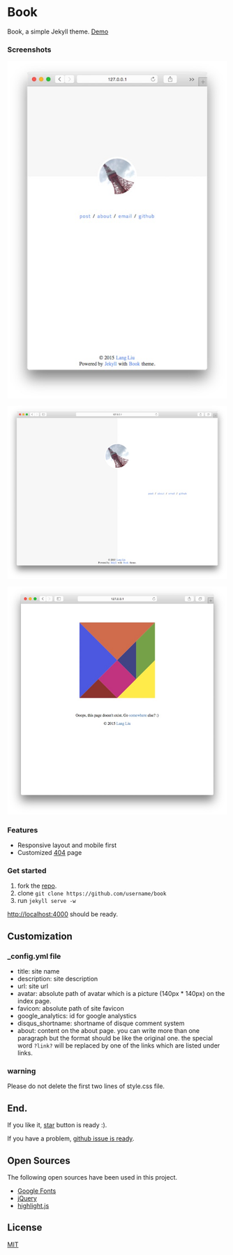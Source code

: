 Book
====

Book, a simple Jekyll theme. [Demo](http://kkninjae.github.io/book/)

### Screenshots

![](./assets/img/mobile.jpg)

![](./assets/img/index.jpg)

![](./assets/img/404.jpg)

### Features

* Responsive layout and mobile first
* Customized [404](http://kkninjae.github.io/book/hehe) page

### Get started

1.  fork the [repo](https://github.com/kkninjae/book/fork).
2.  clone `git clone https://github.com/username/book`
3.  run `jekyll serve -w`

[http://localhost:4000](http://localhost:4000) should be ready.

Customization
-------------

### _config.yml file

* title: site name
* description: site description
* url: site url
* avatar: absolute path of avatar which is a picture (140px * 140px) on the index page.
* favicon: absolute path of site favicon
* google_analytics: id for google analystics
* disqus_shortname: shortname of disque comment system
* about: content on the about page.
  you can write more than one paragraph but the format should be like the original one.
  the special word `?link?` will be replaced by one of the links which are listed under links.

### warning

Please do not delete the first two lines of style.css file.

End.
----

If you like it, [star](https://github.com/kkninjae/book) button is ready :).

If you have a problem, [github issue is ready](https://github.com/kkninjae/book/issues).

Open Sources
------------

The following open sources have been used in this project.

* [Google Fonts](https://www.google.com/fonts)
* [jQuery](https://jquery.com/)
* [highlight.js](https://highlightjs.org/)

License
-------

[MIT](./LICENSE)
